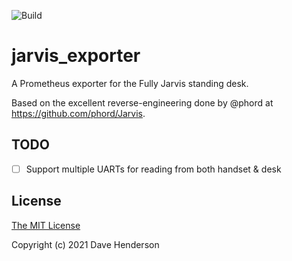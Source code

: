 ![Build](https://github.com/hairyhenderson/jarvis_exporter/workflows/Build/badge.svg)

# jarvis_exporter

A Prometheus exporter for the Fully Jarvis standing desk.

Based on the excellent reverse-engineering done by @phord at
https://github.com/phord/Jarvis.

## TODO

- [ ] Support multiple UARTs for reading from both handset & desk

## License

[The MIT License](http://opensource.org/licenses/MIT)

Copyright (c) 2021 Dave Henderson
